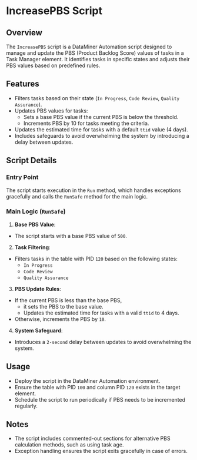 # IncreasePBS Script  

## Overview  
The `IncreasePBS` script is a DataMiner Automation script designed to manage and update the PBS (Product Backlog Score) values of tasks in a Task Manager element. It identifies tasks in specific states and adjusts their PBS values based on predefined rules.  

## Features  
- Filters tasks based on their state (`In Progress`, `Code Review`, `Quality Assurance`).  
- Updates PBS values for tasks:  
	- Sets a base PBS value if the current PBS is below the threshold.  
	- Increments PBS by 10 for tasks meeting the criteria.
- Updates the estimated time for tasks with a default `ttid` value (4 days). 
- Includes safeguards to avoid overwhelming the system by introducing a delay between updates.  

## Script Details  

### Entry Point  
The script starts execution in the `Run` method, which handles exceptions gracefully and calls the `RunSafe` method for the main logic.  

### Main Logic (`RunSafe`)  
1. **Base PBS Value**:  
 - The script starts with a base PBS value of `500`.  

2. **Task Filtering**:  
 - Filters tasks in the table with PID `120` based on the following states:  
   - `In Progress`  
   - `Code Review`  
   - `Quality Assurance`  

3. **PBS Update Rules**:  
 - If the current PBS is less than the base PBS,
	- it sets the PBS to the base value.
	- Updates the estimated time for tasks with a valid `ttid` to 4 days.
 - Otherwise, increments the PBS by `10`.  

4. **System Safeguard**:  
 - Introduces a `2-second` delay between updates to avoid overwhelming the system.  

## Usage  
- Deploy the script in the DataMiner Automation environment.  
- Ensure the table with PID `100` and column PID `120` exists in the target element.  
- Schedule the script to run periodically if PBS needs to be incremented regularly.  

## Notes  
- The script includes commented-out sections for alternative PBS calculation methods, such as using task age.  
- Exception handling ensures the script exits gracefully in case of errors.
